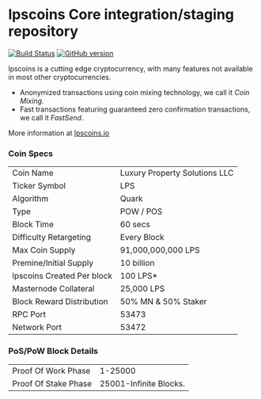 lpscoins Core integration/staging repository
=====================================

[![Build Status](https://travis-ci.org/lpscoins-Project/lpscoins.svg?branch=master)](https://travis-ci.org/lpscoins-Project/lpscoins) [![GitHub version](https://badge.fury.io/gh/lpscoins-Project%2Flpscoins.svg)](https://badge.fury.io/gh/lpscoins-Project%2Flpscoins)

lpscoins is a cutting edge cryptocurrency, with many features not available in most other cryptocurrencies.
- Anonymized transactions using coin mixing technology, we call it _Coin Mixing_.
- Fast transactions featuring guaranteed zero confirmation transactions, we call it _FastSend_.


More information at [lpscoins.io](http://www.lpscoins.io)

### Coin Specs
<table>
<tr><td>Coin Name</td><td>Luxury Property Solutions LLC</td></tr>
<tr><td>Ticker Symbol</td><td>LPS</td></tr>
<tr><td>Algorithm</td><td>Quark</td></tr>
<tr><td>Type</td><td>POW / POS</td></tr>
<tr><td>Block Time</td><td>60 secs</td></tr>
<tr><td>Difficulty Retargeting</td><td>Every Block</td></tr>
<tr><td>Max Coin Supply</td><td>91,000,000,000 LPS</td></tr>
<tr><td>Premine/Initial Supply</td><td>10 billion</td></tr>
<tr><td>lpscoins Created Per block</td><td>100 LPS*</td></tr>
<tr><td>Masternode Collateral</td><td>25,000 LPS</td></tr>
<tr><td>Block Reward Distribution</td><td>50% MN & 50% Staker</td></tr>
<tr><td>RPC Port</td><td>53473</td></tr>
<tr><td>Network Port</td><td>53472</td></tr>
</table>


### PoS/PoW Block Details
<table>
<tr><td>Proof Of Work Phase</td><td>1-25000</td></tr>
<tr><td>Proof Of Stake Phase</td><td>25001-Infinite Blocks.</td></tr>
</table>

